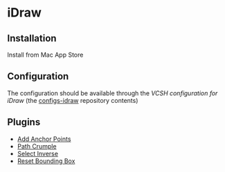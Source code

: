 # iDraw

## Installation

Install from Mac App Store

## Configuration

The configuration should be available through the *VCSH configuration for iDraw* (the [configs-idraw](github.com/alem0lars/configs-idraw) repository contents)

## Plugins

* [Add Anchor Points](http://www.indeeo.com/idraw/plugins/content/plugins/01-add-anchor-points/AddAnchorPoints.zip)
* [Path Crumple](http://www.indeeo.com/idraw/plugins/content/plugins/02-path-crumple/PathCrumple.zip)
* [Select Inverse](http://www.indeeo.com/idraw/plugins/content/plugins/07-select-inverse/SelectInverse.zip)
* [Reset Bounding Box](http://www.indeeo.com/idraw/plugins/content/plugins/08-reset-bounding-box/ResetBoundingBox.zip)
